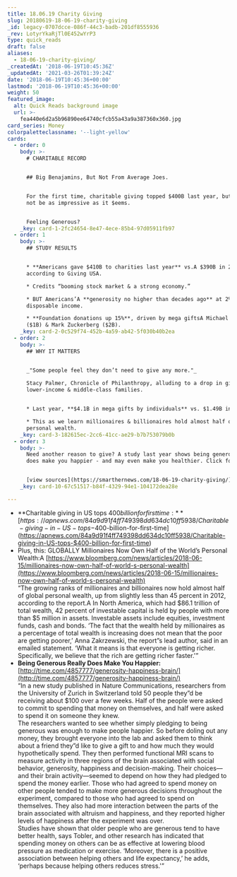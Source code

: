 ```yaml
---
title: 18.06.19 Charity Giving
slug: 20180619-18-06-19-charity-giving
_id: legacy-0707dcce-086f-44c3-badb-201df8555936
_rev: LotyrYkaRjTl0E452wYrP3
type: quick_reads
draft: false
aliases:
  - 18-06-19-charity-giving/
_createdAt: '2018-06-19T10:45:36Z'
_updatedAt: '2021-03-26T01:39:24Z'
date: '2018-06-19T10:45:36+00:00'
lastmod: '2018-06-19T10:45:36+00:00'
weight: 50
featured_image:
  alt: Quick Reads background image
  url: >-
    fea440e6d2a5b96890ee64740cfcb55a43a9a387360x360.jpg
card_series: Money
colorpaletteclassname: '--light-yellow'
cards:
  - order: 0
    body: >-
      # CHARITABLE RECORD


      ## Big Benajamins, But Not From Average Joes.


      For the first time, charitable giving topped $400B last year, but it may
      not be as impressive as it $eems.


      Feeling Generous?
    _key: card-1-2fc24654-8e47-4ece-85b4-97d05911fb97
  - order: 1
    body: >-
      ## STUDY RESULTS


      * **Americans gave $410B to charities last year** vs.A $390B in 2016,
      according to Giving USA.

      * Credits “booming stock market & a strong economy.”

      * BUT Americans’A **generosity no higher than decades ago** at 2% of
      disposable income.

      * **Foundation donations up 15%**, driven by mega giftsA Michael Dell
      ($1B) & Mark Zuckerberg ($2B).
    _key: card-2-0c529f74-452b-4a59-ab42-5f030b40b2ea
  - order: 2
    body: >-
      ## WHY IT MATTERS


      _"Some people feel they don’t need to give any more."_  
        
      Stacy Palmer, Chronicle of Philanthropy, alluding to a drop in giving for
      lower-income & middle-class families.


      * Last year, **$4.1B in mega gifts by individuals** vs. $1.49B in 2016.

      * This as we learn millionaires & billionaires hold almost half of global
      personal wealth.
    _key: card-3-182615ec-2cc6-41cc-ae29-b7b753079b0b
  - order: 3
    body: >-
      Need another reason to give? A study last year shows being generous really
      does make you happier - and may even make you healthier. Click for why.


      [view sources](https://smarthernews.com/18-06-19-charity-giving/)
    _key: card-10-67c51517-b84f-4329-94e1-104172dea28e

---
```

* **Charitable giving in US tops $400 billion for first time:**  
[https://apnews.com/84a9d91f4ff749398dd634dc10ff5938/Charitable-giving-in-US-tops-$400-billion-for-first-time](https://apnews.com/84a9d91f4ff749398dd634dc10ff5938/Charitable-giving-in-US-tops-$400-billion-for-first-time)
* Plus, this: GLOBALLY Millionaires Now Own Half of the World’s Personal Wealth:A [https://www.bloomberg.com/news/articles/2018-06-15/millionaires-now-own-half-of-world-s-personal-wealth](https://www.bloomberg.com/news/articles/2018-06-15/millionaires-now-own-half-of-world-s-personal-wealth)  
“The growing ranks of millionaires and billionaires now hold almost half of global personal wealth, up from slightly less than 45 percent in 2012, according to the report.A In North America, which had $86.1 trillion of total wealth, 42 percent of investable capital is held by people with more than $5 million in assets. Investable assets include equities, investment funds, cash and bonds. ‘The fact that the wealth held by millionaires as a percentage of total wealth is increasing does not mean that the poor are getting poorer,’ Anna Zakrzewski, the report”s lead author, said in an emailed statement. ‘What it means is that everyone is getting richer. Specifically, we believe that the rich are getting richer faster.'”
* **Being Generous Really Does Make You Happier:**  
[http://time.com/4857777/generosity-happiness-brain/](http://time.com/4857777/generosity-happiness-brain/)  
“In a new study published in Nature Communications, researchers from the University of Zurich in Switzerland told 50 people they”d be receiving about $100 over a few weeks. Half of the people were asked to commit to spending that money on themselves, and half were asked to spend it on someone they knew.  
The researchers wanted to see whether simply pledging to being generous was enough to make people happier. So before doling out any money, they brought everyone into the lab and asked them to think about a friend they”d like to give a gift to and how much they would hypothetically spend. They then performed functional MRI scans to measure activity in three regions of the brain associated with social behavior, generosity, happiness and decision-making. Their choices—and their brain activity—seemed to depend on how they had pledged to spend the money earlier. Those who had agreed to spend money on other people tended to make more generous decisions throughout the experiment, compared to those who had agreed to spend on themselves. They also had more interaction between the parts of the brain associated with altruism and happiness, and they reported higher levels of happiness after the experiment was over.  
Studies have shown that older people who are generous tend to have better health, says Tobler, and other research has indicated that spending money on others can be as effective at lowering blood pressure as medication or exercise. ‘Moreover, there is a positive association between helping others and life expectancy,’ he adds, ‘perhaps because helping others reduces stress.'”
